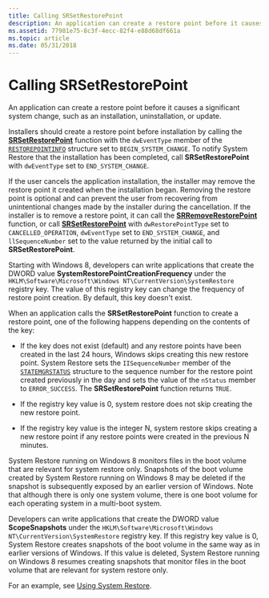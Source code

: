 ```yaml
---
title: Calling SRSetRestorePoint
description: An application can create a restore point before it causes a significant system change, such as an installation, uninstallation, or update.
ms.assetid: 77981e75-8c3f-4ecc-82f4-e88d68df661a
ms.topic: article
ms.date: 05/31/2018
---
```


# Calling SRSetRestorePoint

An application can create a restore point before it causes a significant system change, such as an installation, uninstallation, or update.

Installers should create a restore point before installation by calling the [**SRSetRestorePoint**](/windows/desktop/api/SRRestorePtAPI/nf-srrestoreptapi-srsetrestorepointa) function with the `dwEventType` member of the [`RESTOREPOINTINFO`](/windows/win32/api/srrestoreptapi/ns-srrestoreptapi-restorepointinfoa) structure set to `BEGIN_SYSTEM_CHANGE`. To notify System Restore that the installation has been completed, call **SRSetRestorePoint** with `dwEventType` set to `END_SYSTEM_CHANGE`.

If the user cancels the application installation, the installer may remove the restore point it created when the installation began. Removing the restore point is optional and can prevent the user from recovering from unintentional changes made by the installer during the cancellation. If the installer is to remove a restore point, it can call the [**SRRemoveRestorePoint**](/windows/desktop/api/SRRestorePtAPI/nf-srrestoreptapi-srremoverestorepoint) function, or call [**SRSetRestorePoint**](/windows/desktop/api/SRRestorePtAPI/nf-srrestoreptapi-srsetrestorepointa) with `dwRestorePointType` set to `CANCELLED_OPERATION`, `dwEventType` set to `END_SYSTEM_CHANGE`, and `llSequenceNumber` set to the value returned by the initial call to **SRSetRestorePoint**.

Starting with Windows 8, developers can write applications that create the DWORD value **SystemRestorePointCreationFrequency** under the `HKLM\Software\Microsoft\Windows NT\CurrentVersion\SystemRestore` registry key. The value of this registry key can change the frequency of restore point creation. By default, this key doesn't exist.

When an application calls the **SRSetRestorePoint** function to create a restore point, one of the following happens depending on the contents of the key:

- If the key does not exist (default) and any restore points have been created in the last 24 hours, Windows skips creating this new restore point. System Restore sets the `IISequenceNumber` member of the [`STATEMGRSTATUS`](/windows/win32/api/srrestoreptapi/ns-srrestoreptapi-statemgrstatus) structure to the sequence number for the restore point created previously in the day and sets the value of the `nStatus` member to `ERROR_SUCCESS`. The **SRSetRestorePoint** function returns `TRUE`.

- If the registry key value is 0, system restore does not skip creating the new restore point.

- If the registry key value is the integer N, system restore skips creating a new restore point if any restore points were created in the previous N minutes.

System Restore running on Windows 8 monitors files in the boot volume that are relevant for system restore only. Snapshots of the boot volume created by System Restore running on Windows 8 may be deleted if the snapshot is subsequently exposed by an earlier version of Windows. Note that although there is only one system volume, there is one boot volume for each operating system in a multi-boot system.

Developers can write applications that create the DWORD value **ScopeSnapshots** under the `HKLM\Software\Microsoft\Windows NT\CurrentVersion\SystemRestore` registry key. If this registry key value is 0, System Restore creates snapshots of the boot volume in the same way as in earlier versions of Windows. If this value is deleted, System Restore running on Windows 8 resumes creating snapshots that monitor files in the boot volume that are relevant for system restore only.

For an example, see [Using System Restore](using-system-restore.md).

 

 




